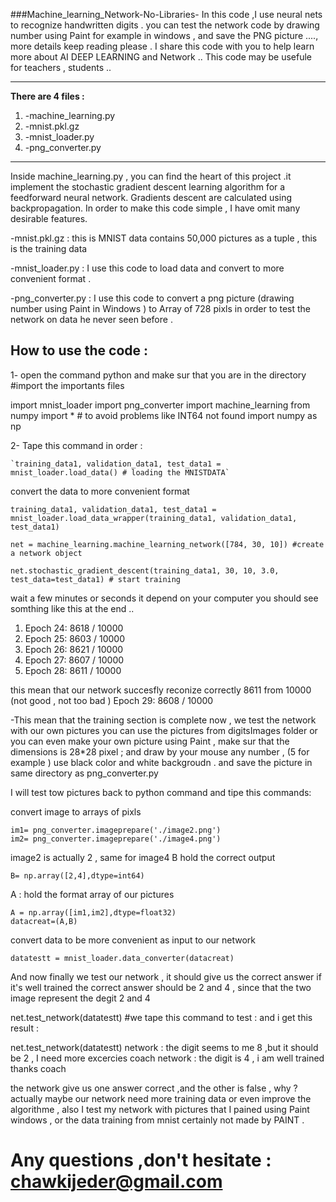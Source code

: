 
###Machine_learning_Network-No-Libraries-
In this code ,I use neural nets to recognize handwritten digits . you can test the network code by drawing number using Paint for example in windows , and save the PNG picture ...., more details keep reading please . I share this code with you to help learn more about AI DEEP LEARNING and Network .. This code may be usefule for teachers , students ..


------------

**There are 4 files :**
1. -machine_learning.py
2. -mnist.pkl.gz 
3. -mnist_loader.py 
4. -png_converter.py

------------

Inside machine_learning.py , you can find the heart of this project .it implement the stochastic gradient descent learning algorithm for a feedforward neural network. Gradients descent are calculated using backpropagation. In order to make this code simple , I have omit many desirable features.

-mnist.pkl.gz : this is MNIST data contains 50,000 pictures as a tuple , this is the training data

-mnist_loader.py : I use this code to load data and convert to more convenient format .

-png_converter.py : I use this code to convert a png picture (drawing number using Paint in Windows ) to Array of 728 pixls in order to test the network on data he never seen before .

## How to use the code :

1- open the command python and make sur that you are in the directory #import the importants files

import mnist_loader import png_converter import machine_learning from numpy import * # to avoid problems like INT64 not found import numpy as np

2- Tape this command in order :

  ```shell
  `training_data1, validation_data1, test_data1 = mnist_loader.load_data() # loading the MNISTDATA`
```


convert the data to more convenient format 
```shell
training_data1, validation_data1, test_data1 = mnist_loader.load_data_wrapper(training_data1, validation_data1, test_data1)
```

```shell
net = machine_learning.machine_learning_network([784, 30, 10]) #create a network object
```
 ```shell
net.stochastic_gradient_descent(training_data1, 30, 10, 3.0, test_data=test_data1) # start training 
```
 
 wait a few minutes or seconds it depend on your computer you should see somthing like this at the end .. 
1.  Epoch 24: 8618 / 10000 
2.  Epoch 25: 8603 / 10000 
3.  Epoch 26: 8621 / 10000 
4.  Epoch 27: 8607 / 10000 
5.  Epoch 28: 8611 / 10000 

  this mean that our network succesfly reconize correctly 8611 from 10000 (not good , not too bad ) Epoch 29: 8608 / 10000

-This mean that the training section is complete now , we test the network with our own pictures you can use the pictures from digitsImages folder or you can even make your own picture using Paint , make sur that the dimensions is 28*28 pixel ; and draw by your mouse any number , (5 for example ) use black color and white backgroudn . and save the picture in same directory as png_converter.py

I will test tow pictures
back to python command and tipe this commands:

 convert image to arrays of pixls
```shell
im1= png_converter.imageprepare('./image2.png')
im2= png_converter.imageprepare('./image4.png') 
```
 image2 is actually 2 , same for image4 B hold the correct output
```shell
B= np.array([2,4],dtype=int64)
```
A : hold the format array of our pictures
```shell
A = np.array([im1,im2],dtype=float32)
datacreat=(A,B) 
```
convert data to be more convenient as input to our network
```shell
datatestt = mnist_loader.data_converter(datacreat) 
```


And now finally we test our network , it should give us the correct answer if it's well trained the correct answer should be 2 and 4 , since that the two image represent the degit 2 and 4

net.test_network(datatestt) #we tape this command to test : and i get this result :

net.test_network(datatestt) network : the digit seems to me 8 ,but it should be 2 , I need more excercies coach network : the digit is 4 , i am well trained thanks coach

the network give us one answer correct ,and the other is false , why ? actually maybe our network need more training data or even improve the algorithme , also I test my network with pictures that I pained using Paint windows , or the data training from mnist certainly not made by PAINT .

#  Any questions ,don't hesitate : chawkijeder@gmail.com





